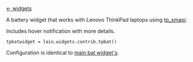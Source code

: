 [<- widgets](https://github.com/copycat-killer/lain/wiki/Widgets)

A battery widget that works with Lenovo ThinkPad laptops using [tp_smapi](http://www.thinkwiki.org/wiki/Tp_smapi).

Includes hover notification with more details.

    tpbatwidget = lain.widgets.contrib.tpbat()

Configuration is identical to [main bat widget's](https://github.com/copycat-killer/lain/wiki/bat).